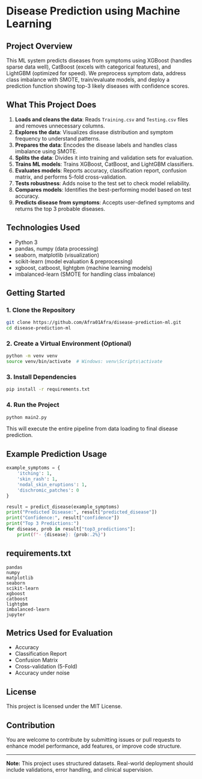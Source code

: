 # Disease Prediction using Machine Learning

## Project Overview

This ML system predicts diseases from symptoms using XGBoost (handles sparse data well), CatBoost (excels with categorical features), and LightGBM (optimized for speed). We preprocess symptom data, address class imbalance with SMOTE, train/evaluate models, and deploy a prediction function showing top-3 likely diseases with confidence scores.

## What This Project Does

1. **Loads and cleans the data**: Reads `Training.csv` and `Testing.csv` files and removes unnecessary columns.
2. **Explores the data**: Visualizes disease distribution and symptom frequency to understand patterns.
3. **Prepares the data**: Encodes the disease labels and handles class imbalance using SMOTE.
4. **Splits the data**: Divides it into training and validation sets for evaluation.
5. **Trains ML models**: Trains XGBoost, CatBoost, and LightGBM classifiers.
6. **Evaluates models**: Reports accuracy, classification report, confusion matrix, and performs 5-fold cross-validation.
7. **Tests robustness**: Adds noise to the test set to check model reliability.
8. **Compares models**: Identifies the best-performing model based on test accuracy.
9. **Predicts disease from symptoms**: Accepts user-defined symptoms and returns the top 3 probable diseases.

## Technologies Used

* Python 3
* pandas, numpy (data processing)
* seaborn, matplotlib (visualization)
* scikit-learn (model evaluation & preprocessing)
* xgboost, catboost, lightgbm (machine learning models)
* imbalanced-learn (SMOTE for handling class imbalance)

## Getting Started

### 1. Clone the Repository

```bash
git clone https://github.com/Afra01Afra/disease-prediction-ml.git
cd disease-prediction-ml
```

### 2. Create a Virtual Environment (Optional)

```bash
python -m venv venv
source venv/bin/activate  # Windows: venv\Scripts\activate
```

### 3. Install Dependencies

```bash
pip install -r requirements.txt
```

### 4. Run the Project

```bash
python main2.py
```

This will execute the entire pipeline from data loading to final disease prediction.

## Example Prediction Usage

```python
example_symptoms = {
    'itching': 1,
    'skin_rash': 1,
    'nodal_skin_eruptions': 1,
    'dischromic_patches': 0
}

result = predict_disease(example_symptoms)
print("Predicted Disease:", result["predicted_disease"])
print("Confidence:", result["confidence"])
print("Top 3 Predictions:")
for disease, prob in result["top3_predictions"]:
    print(f"- {disease}: {prob:.2%}")
```

## requirements.txt

```
pandas
numpy
matplotlib
seaborn
scikit-learn
xgboost
catboost
lightgbm
imbalanced-learn
jupyter
```


## Metrics Used for Evaluation

* Accuracy
* Classification Report
* Confusion Matrix
* Cross-validation (5-Fold)
* Accuracy under noise

## License

This project is licensed under the MIT License.

## Contribution

You are welcome to contribute by submitting issues or pull requests to enhance model performance, add features, or improve code structure.

---

**Note:** This project uses structured datasets. Real-world deployment should include validations, error handling, and clinical supervision.
